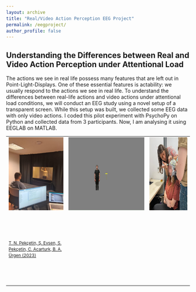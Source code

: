 ```yaml
---
layout: archive
title: "Real/Video Action Perception EEG Project"
permalink: /eegproject/
author_profile: false
---
```


## Understanding the Differences between Real and Video Action Perception under Attentional Load

The actions we see in real life possess many features that are left out in Point-Light-Displays. One of these essential features is actability: we usually respond to the actions we see in real life. To understand the differences between real-life actions and video actions under attentional load conditions, we will conduct an EEG study using a novel setup of a transparent screen. While this setup was built, we collected some EEG data with only video actions. I coded this pilot experiment with PsychoPy on Python and collected data from 3 participants. Now, I am analysing it using EEGLAB on MATLAB.

<table style="border-collapse: collapse; border: none;">
<tr style="border: none; height: 200px;">
  <td style="border: none;"><img src="/images/setup.jpg" alt="setup.png" width="150" height="200" /></td>
  <td  style="border: none;"><img src="/images/eegthesis.gif" alt="eegthesis.png" width="400" height="200" /></td>  
  <td  style="border: none;"><img src="/images/data_collection.jpg" alt="data_collection.jpg" width="200" height="200" /></td>  
</tr>
  <tr style="border: none; height: 200px;">
    <td style="border: none;" width="150">
      <a href="https://www.jove.com/t/65436/a-naturalistic-setup-for-presenting-real-people-live-actions">
      <font style="font-size: 1.2vw;" >T. N. Pekçetin, Ş. Evsen, S. Pekçetin, C. Acarturk, B. A. Ürgen (2023)</font></a>
    </td>
  </tr>
</table>
